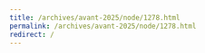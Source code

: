 ```yaml
---
title: /archives/avant-2025/node/1278.html
permalink: /archives/avant-2025/node/1278.html
redirect: /
---
```

